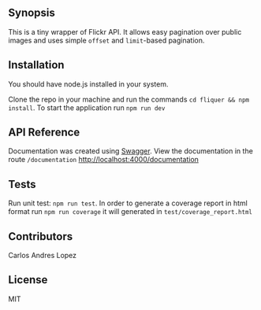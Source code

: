 ## Synopsis

This is a tiny wrapper of Flickr API. It allows easy pagination over public images and uses simple ```offset``` and ```limit```-based pagination.


## Installation

You should have node.js installed in your system.

Clone the repo in your machine and run the commands ```cd fliquer && npm install```. To start the application run ```npm run dev```

## API Reference

Documentation was created using [Swagger](http://swagger.io).
View the documentation in the route ```/documentation``` [http://localhost:4000/documentation](http://localhost:4000/documentation)

## Tests

Run unit test: ```npm run test```.
In order to generate a coverage report in html format run ```npm run coverage``` it will generated in ```test/coverage_report.html```

## Contributors

Carlos Andres Lopez

## License

MIT
